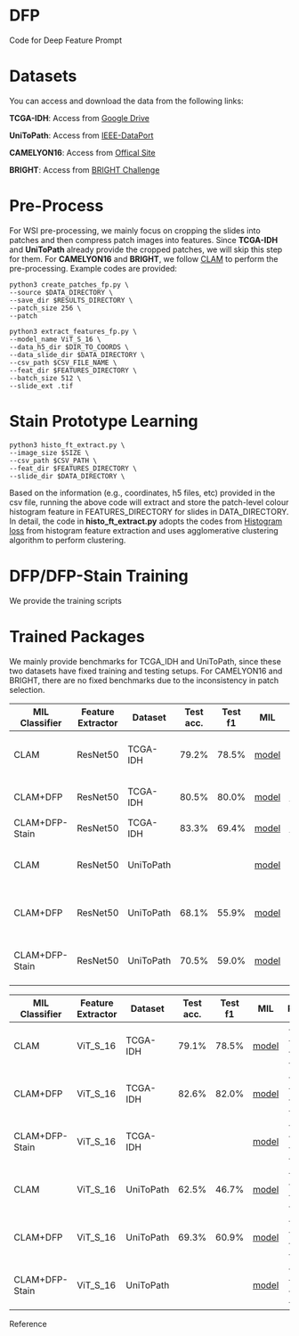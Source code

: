 # DFP
Code for Deep Feature Prompt

Datasets
====
You can access and download the data from the following links:

**TCGA-IDH**: Access from [Google Drive](https://drive.google.com/drive/folders/1jgTOKWLtPzsxLic51glabGZdc-4aTdmG?usp=sharing)

**UniToPath**: Access from [IEEE-DataPort](https://ieee-dataport.org/open-access/unitopatho)

**CAMELYON16**: Access from [Offical Site](https://camelyon16.grand-challenge.org/Data/)

**BRIGHT**: Access from [BRIGHT Challenge](https://www.synapse.org/Synapse:syn26480664/files/)

Pre-Process
====
For WSI pre-processing, we mainly focus on cropping the slides into patches and then compress patch images into features. Since **TCGA-IDH** and **UniToPath** already provide the cropped patches, we will skip this step for them. For **CAMELYON16** and **BRIGHT**, we follow [CLAM](https://github.com/mahmoodlab/CLAM) to perform the pre-processing. Example codes are provided:

```
python3 create_patches_fp.py \
--source $DATA_DIRECTORY \
--save_dir $RESULTS_DIRECTORY \
--patch_size 256 \
--patch 

python3 extract_features_fp.py \
--model_name ViT_S_16 \
--data_h5_dir $DIR_TO_COORDS \
--data_slide_dir $DATA_DIRECTORY \
--csv_path $CSV_FILE_NAME \
--feat_dir $FEATURES_DIRECTORY \
--batch_size 512 \
--slide_ext .tif
```

Stain Prototype Learning
====
```
python3 histo_ft_extract.py \
--image_size $SIZE \
--csv_path $CSV_PATH \
--feat_dir $FEATURES_DIRECTORY \
--slide_dir $DATA_DIRECTORY \
```

Based on the information (e.g., coordinates, h5 files, etc) provided in the csv file, running the above code will extract and store the patch-level colour histogram feature in FEATURES_DIRECTORY for slides in DATA_DIRECTORY. In detail, the code in **histo_ft_extract.py** adopts the codes from [Histogram loss](https://github.com/mahmoudnafifi/HistoGAN) from histogram feature extraction and uses agglomerative clustering algorithm to perform clustering.

DFP/DFP-Stain Training
====
We provide the training scripts


Trained Packages
====
We mainly provide benchmarks for TCGA_IDH and UniToPath, since these two datasets have fixed training and testing setups. For CAMELYON16 and BRIGHT, there are no fixed benchmarks due to the inconsistency in patch selection. 

| MIL Classifier | Feature Extractor | Dataset | Test acc. | Test f1 | MIL | Prompt | Stain Prototype |
|-------------------|-------------------|---------------------|--------------------|--------------------|--------------------|--------------------|--------------------|
| CLAM |  ResNet50 |TCGA-IDH | 79.2% | 78.5% | [model](https://drive.google.com/file/d/1F4cKGE0q35l_iEfd2vk1E6WrQBMdoO_R/view?usp=drive_link) |--------------------|--------------------|
| CLAM+DFP |  ResNet50 |TCGA-IDH  | 80.5% | 80.0% | [model](https://drive.google.com/file/d/1_QK2fdYR_Sw8FtaK2PA6j6092hvxXbVP/view?usp=drive_link) | [Prompt](https://drive.google.com/file/d/1lm7Kp9ma95kkXJ89VXYyhQhlbNnPztFl/view?usp=drive_link)|--------------------|
| CLAM+DFP-Stain |  ResNet50 |TCGA-IDH | 83.3%  | 69.4%| [model](https://drive.google.com/file/d/1ynP8uaaNu3Uk919_KV6NSYe1pZn5nvqe/view?usp=drive_link) |[Prompt](https://drive.google.com/file/d/1Ek9BrQXVKHhuO_NIR5VA4L3VCgS1PPwc/view?usp=drive_link)|[Prototype](https://drive.google.com/file/d/1RxLHPjuKK7xeu7mUuVstT8mhHk_fQpBU/view?usp=drive_link)|
| CLAM |  ResNet50 |UniToPath |  |  | [model](https://drive.google.com/file/d/1XN-jyzkBCiYMGUYNHMj3hwusx6ROwh_G/view?usp=sharing) |--------------------|--------------------|
| CLAM+DFP |  ResNet50 |UniToPath  | 68.1% | 55.9% | [model](https://drive.google.com/file/d/1BjjxmuvIn23ZuLye52U0V3Xf3Q5rAbYX/view?usp=sharing) | --------------------|--------------------|
| CLAM+DFP-Stain |  ResNet50 |UniToPath | 70.5%   | 59.0%| [model](https://drive.google.com/file/d/13-mWo2_VHvU8CE5ObCQm7Y76m9VXLvus/view?usp=sharing) |--------------------|--------------------|

| MIL Classifier | Feature Extractor | Dataset | Test acc. | Test f1 | MIL | Prompt | Stain Prototype |
|-------------------|-------------------|---------------------|--------------------|--------------------|--------------------|--------------------|--------------------|
| CLAM |  ViT_S_16 |TCGA-IDH | 79.1% | 78.5% | [model](https://drive.google.com/file/d/1XN-jyzkBCiYMGUYNHMj3hwusx6ROwh_G/view?usp=sharing) |--------------------|--------------------|
| CLAM+DFP |  ViT_S_16 |TCGA-IDH  | 82.6% | 82.0% | [model](https://drive.google.com/file/d/1BjjxmuvIn23ZuLye52U0V3Xf3Q5rAbYX/view?usp=sharing) | --------------------|--------------------|
| CLAM+DFP-Stain |  ViT_S_16 |TCGA-IDH |   | | [model](https://drive.google.com/file/d/13-mWo2_VHvU8CE5ObCQm7Y76m9VXLvus/view?usp=sharing) |--------------------|--------------------|
| CLAM |  ViT_S_16 |UniToPath | 62.5% | 46.7% | [model](https://drive.google.com/file/d/1XN-jyzkBCiYMGUYNHMj3hwusx6ROwh_G/view?usp=sharing) |--------------------|--------------------|
| CLAM+DFP |  ViT_S_16 |UniToPath  | 69.3% | 60.9% | [model](https://drive.google.com/file/d/1BjjxmuvIn23ZuLye52U0V3Xf3Q5rAbYX/view?usp=sharing) | --------------------|--------------------|
| CLAM+DFP-Stain |  ViT_S_16 |UniToPath |   | | [model](https://drive.google.com/file/d/13-mWo2_VHvU8CE5ObCQm7Y76m9VXLvus/view?usp=sharing) |--------------------|--------------------|

Reference
